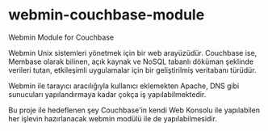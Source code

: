 webmin-couchbase-module
=======================

Webmin Module for Couchbase

Webmin Unix sistemleri yönetmek için bir web arayüzüdür. Couchbase ise, Membase olarak bilinen, açık kaynak ve NoSQL tabanlı döküman şeklinde verileri tutan, etkileşimli uygulamalar için bir geliştirilmiş veritabanı türüdür.

Webmin ile tarayıcı aracılığıyla kullanıcı eklemekten Apache, DNS gibi sunucuları yapılandırmaya kadar çokça iş yapılabilmektedir.

Bu proje ile hedeflenen şey Couchbase'in kendi Web Konsolu ile yapılabilen her işlevin hazırlanacak webmin modülü ile de yapılabilmesidir.
